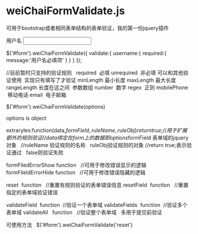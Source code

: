 # weiChaiFormValidate.js
可用于bootstrap或者相同表单结构的表单验证，我的第一份jquery插件

<form id='form'>
<div class='form-froup'>
<lable class='control-lable'>用户名</lable>
<input type='text' class='form-control' name='username'/>
<span class=''help-block'><span>
</div>
</form>

$('#form').weiChaiFormValidate({
    validate:{
      username:{
        required:{
          message:'用户名必填项'
        }
      }
    }
});


//目前暂时只支持的验证规则  
required  必填
unrequired  非必填 可以和其他验证使用  实现只有填写了才验证
minLength 最小长度
maxLength 最大长度
rangeLength 长度在这之间  参数数组
number  数字
regex  正则
mobilePhone  移动电话
email  电子邮箱



$('#form').weiChaiFormValidate(options)

options is object

extraryles:function(data,$formField,ruleName,ruleObj){    
  return true;
}
//用于扩展额外的规则验证
 //data  绑定在form上的数据即options  $formField 表单域的jquery对象  
 //ruleName 验证规则的名称   ruleObj验证规则的对象
 //return true;表示验证通过   false则验证失败

formFiledErrorShow  function    //可用于修改错误显示的逻辑
formFileldErrorHide  function   //可用于修改错误隐藏的逻辑

reset  function   //重置有规则验证的表单错误信息
resetField  function   //重置指定的表单域验证错误

validateField  function  //验证一个表单域
validateFields  function  //验证多个表单域
validateAll   function   //验证整个表单域   多用于提交前验证


可使用方法   $('#form').weiChaiFormValidate('reset')



